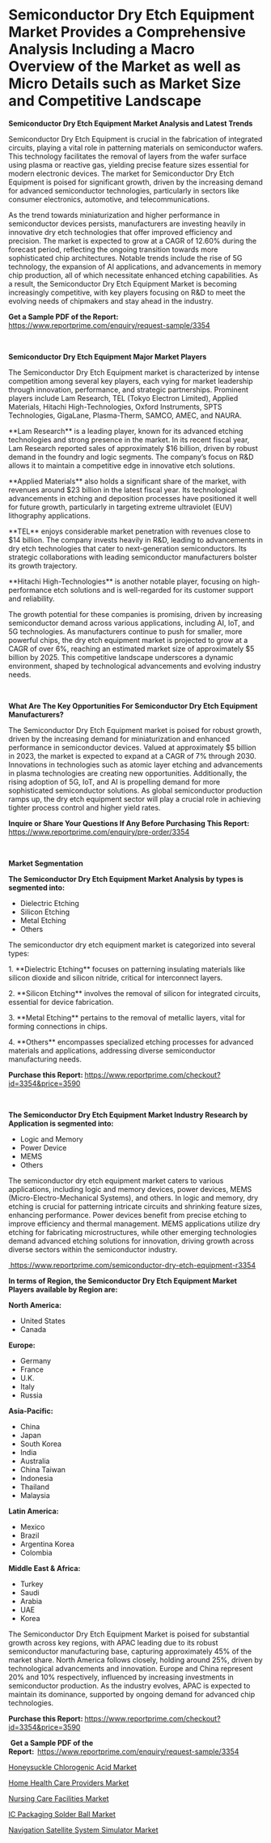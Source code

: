 <p><h1>Semiconductor Dry Etch Equipment Market Provides a Comprehensive Analysis Including a Macro Overview of the Market as well as Micro Details such as Market Size and Competitive Landscape</h1></p><p><strong>Semiconductor Dry Etch Equipment Market Analysis and Latest Trends</strong></p>
<p><p>Semiconductor Dry Etch Equipment is crucial in the fabrication of integrated circuits, playing a vital role in patterning materials on semiconductor wafers. This technology facilitates the removal of layers from the wafer surface using plasma or reactive gas, yielding precise feature sizes essential for modern electronic devices. The market for Semiconductor Dry Etch Equipment is poised for significant growth, driven by the increasing demand for advanced semiconductor technologies, particularly in sectors like consumer electronics, automotive, and telecommunications.</p><p>As the trend towards miniaturization and higher performance in semiconductor devices persists, manufacturers are investing heavily in innovative dry etch technologies that offer improved efficiency and precision. The market is expected to grow at a CAGR of 12.60% during the forecast period, reflecting the ongoing transition towards more sophisticated chip architectures. Notable trends include the rise of 5G technology, the expansion of AI applications, and advancements in memory chip production, all of which necessitate enhanced etching capabilities. As a result, the Semiconductor Dry Etch Equipment Market is becoming increasingly competitive, with key players focusing on R&D to meet the evolving needs of chipmakers and stay ahead in the industry.</p></p>
<p><strong>Get a Sample PDF of the Report:&nbsp;</strong> <a href="https://www.reportprime.com/enquiry/request-sample/3354">https://www.reportprime.com/enquiry/request-sample/3354</a></p>
<p>&nbsp;</p>
<p><strong>Semiconductor Dry Etch Equipment Major Market Players</strong></p>
<p><p>The Semiconductor Dry Etch Equipment market is characterized by intense competition among several key players, each vying for market leadership through innovation, performance, and strategic partnerships. Prominent players include Lam Research, TEL (Tokyo Electron Limited), Applied Materials, Hitachi High-Technologies, Oxford Instruments, SPTS Technologies, GigaLane, Plasma-Therm, SAMCO, AMEC, and NAURA.</p><p>**Lam Research** is a leading player, known for its advanced etching technologies and strong presence in the market. In its recent fiscal year, Lam Research reported sales of approximately $16 billion, driven by robust demand in the foundry and logic segments. The company’s focus on R&D allows it to maintain a competitive edge in innovative etch solutions.</p><p>**Applied Materials** also holds a significant share of the market, with revenues around $23 billion in the latest fiscal year. Its technological advancements in etching and deposition processes have positioned it well for future growth, particularly in targeting extreme ultraviolet (EUV) lithography applications.</p><p>**TEL** enjoys considerable market penetration with revenues close to $14 billion. The company invests heavily in R&D, leading to advancements in dry etch technologies that cater to next-generation semiconductors. Its strategic collaborations with leading semiconductor manufacturers bolster its growth trajectory.</p><p>**Hitachi High-Technologies** is another notable player, focusing on high-performance etch solutions and is well-regarded for its customer support and reliability.</p><p>The growth potential for these companies is promising, driven by increasing semiconductor demand across various applications, including AI, IoT, and 5G technologies. As manufacturers continue to push for smaller, more powerful chips, the dry etch equipment market is projected to grow at a CAGR of over 6%, reaching an estimated market size of approximately $5 billion by 2025. This competitive landscape underscores a dynamic environment, shaped by technological advancements and evolving industry needs.</p></p>
<p>&nbsp;</p>
<p><strong>What Are The Key Opportunities For Semiconductor Dry Etch Equipment Manufacturers?</strong></p>
<p><p>The Semiconductor Dry Etch Equipment market is poised for robust growth, driven by the increasing demand for miniaturization and enhanced performance in semiconductor devices. Valued at approximately $5 billion in 2023, the market is expected to expand at a CAGR of 7% through 2030. Innovations in technologies such as atomic layer etching and advancements in plasma technologies are creating new opportunities. Additionally, the rising adoption of 5G, IoT, and AI is propelling demand for more sophisticated semiconductor solutions. As global semiconductor production ramps up, the dry etch equipment sector will play a crucial role in achieving tighter process control and higher yield rates.</p></p>
<p><strong>Inquire or Share Your Questions If Any Before Purchasing This Report:</strong> <a href="https://www.reportprime.com/enquiry/pre-order/3354">https://www.reportprime.com/enquiry/pre-order/3354</a></p>
<p>&nbsp;</p>
<p><strong>Market Segmentation</strong></p>
<p><strong>The Semiconductor Dry Etch Equipment Market Analysis by types is segmented into:</strong></p>
<p><ul><li>Dielectric Etching</li><li>Silicon Etching</li><li>Metal Etching</li><li>Others</li></ul></p>
<p><p>The semiconductor dry etch equipment market is categorized into several types: </p><p>1. **Dielectric Etching** focuses on patterning insulating materials like silicon dioxide and silicon nitride, critical for interconnect layers. </p><p>2. **Silicon Etching** involves the removal of silicon for integrated circuits, essential for device fabrication. </p><p>3. **Metal Etching** pertains to the removal of metallic layers, vital for forming connections in chips. </p><p>4. **Others** encompasses specialized etching processes for advanced materials and applications, addressing diverse semiconductor manufacturing needs.</p></p>
<p><strong>Purchase this Report:&nbsp;</strong><a href="https://www.reportprime.com/checkout?id=3354&price=3590">https://www.reportprime.com/checkout?id=3354&price=3590</a></p>
<p>&nbsp;</p>
<p><strong>The Semiconductor Dry Etch Equipment Market Industry Research by Application is segmented into:</strong></p>
<p><ul><li>Logic and Memory</li><li>Power Device</li><li>MEMS</li><li>Others</li></ul></p>
<p><p>The semiconductor dry etch equipment market caters to various applications, including logic and memory devices, power devices, MEMS (Micro-Electro-Mechanical Systems), and others. In logic and memory, dry etching is crucial for patterning intricate circuits and shrinking feature sizes, enhancing performance. Power devices benefit from precise etching to improve efficiency and thermal management. MEMS applications utilize dry etching for fabricating microstructures, while other emerging technologies demand advanced etching solutions for innovation, driving growth across diverse sectors within the semiconductor industry.</p></p>
<p><a href="https://www.reportprime.com/semiconductor-dry-etch-equipment-r3354">&nbsp;https://www.reportprime.com/semiconductor-dry-etch-equipment-r3354</a></p>
<p><strong>In terms of Region, the Semiconductor Dry Etch Equipment Market Players available by Region are:</strong></p>
<p>
    <p> <strong> North America: </strong>
        <ul>
            <li>United States</li>
            <li>Canada</li>
        </ul>
        </p> 
    <p> <strong> Europe: </strong>
        <ul>
            <li>Germany</li>
            <li>France</li>
            <li>U.K.</li>
            <li>Italy</li>
            <li>Russia</li>
        </ul>
        </p> 
    <p> <strong> Asia-Pacific: </strong>
        <ul>
            <li>China</li>
            <li>Japan</li>
            <li>South Korea</li>
            <li>India</li>
            <li>Australia</li>
            <li>China Taiwan</li>
            <li>Indonesia</li>
            <li>Thailand</li>
            <li>Malaysia</li>
        </ul>
        </p> 
    <p> <strong> Latin America: </strong>
        <ul>
            <li>Mexico</li>
            <li>Brazil</li>
            <li>Argentina Korea</li>
            <li>Colombia</li>
        </ul>
        </p> 
    <p> <strong> Middle East & Africa: </strong>
        <ul>
            <li>Turkey</li>
            <li>Saudi</li>
            <li>Arabia</li>
            <li>UAE</li>
            <li>Korea</li>
        </ul>
    </p>
    </p>
<p><p>The Semiconductor Dry Etch Equipment Market is poised for substantial growth across key regions, with APAC leading due to its robust semiconductor manufacturing base, capturing approximately 45% of the market share. North America follows closely, holding around 25%, driven by technological advancements and innovation. Europe and China represent 20% and 10% respectively, influenced by increasing investments in semiconductor production. As the industry evolves, APAC is expected to maintain its dominance, supported by ongoing demand for advanced chip technologies.</p></p>
<p><strong>Purchase this Report: </strong><a href="https://www.reportprime.com/checkout?id=3354&price=3590">https://www.reportprime.com/checkout?id=3354&price=3590</a></p>
<p>&nbsp;<strong>Get a Sample PDF of the Report:&nbsp;&nbsp;</strong><a href="https://www.reportprime.com/enquiry/request-sample/3354">https://www.reportprime.com/enquiry/request-sample/3354</a></p>
<p><strong></strong></p>
<p><p><a href="https://issuu.com/reportprime-2/docs/honeysuckle-chlorogenic-acid-market_a4d5deb49c9cf5">Honeysuckle Chlorogenic Acid Market</a></p><p><a href="https://www.linkedin.com/pulse/global-home-health-care-providers-market-sector2024-2031-dotde?trackingId=AGiD5v1ZS8CJE7K4JpK7Vw%3D%3D">Home Health Care Providers Market</a></p><p><a href="https://www.linkedin.com/pulse/emerging-trends-nursing-care-facilities-market-global-d1wce?trackingId=kT6vQlxYSs%2B%2FwcpGrdXuPw%3D%3D">Nursing Care Facilities Market</a></p><p><a href="https://github.com/elizabethdagraca/Market-Research-Report-List-4/blob/main/ic-packaging-solder-ball-market.md">IC Packaging Solder Ball Market</a></p><p><a href="https://issuu.com/reportprime-2/docs/navigation-satellite-system-simulat_28b017c985c55d">Navigation Satellite System Simulator Market</a></p></p>